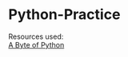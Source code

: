 # Python-Practice

Resources used:<br />
	[A Byte of Python](https://www.gitbook.com/book/swaroopch/byte-of-python/details)
